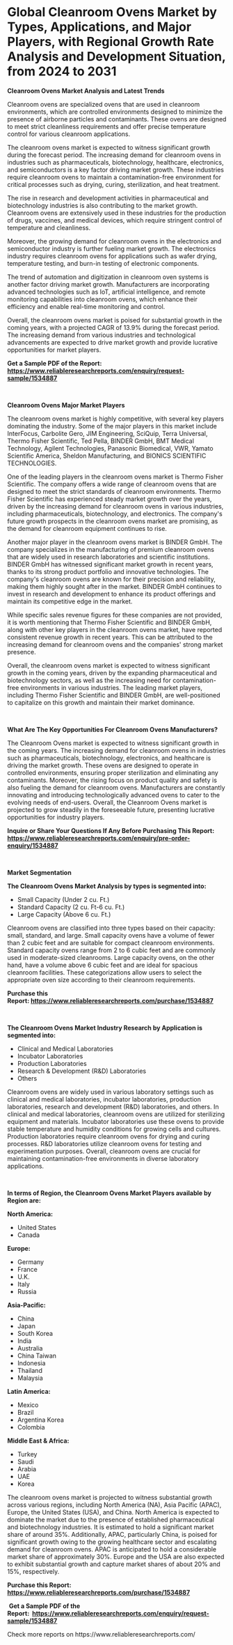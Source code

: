 <p><h1>Global Cleanroom Ovens Market by Types, Applications, and Major Players, with Regional Growth Rate Analysis and Development Situation, from 2024 to 2031</h1></p><p><strong>Cleanroom Ovens Market Analysis and Latest Trends</strong></p>
<p><p>Cleanroom ovens are specialized ovens that are used in cleanroom environments, which are controlled environments designed to minimize the presence of airborne particles and contaminants. These ovens are designed to meet strict cleanliness requirements and offer precise temperature control for various cleanroom applications.</p><p>The cleanroom ovens market is expected to witness significant growth during the forecast period. The increasing demand for cleanroom ovens in industries such as pharmaceuticals, biotechnology, healthcare, electronics, and semiconductors is a key factor driving market growth. These industries require cleanroom ovens to maintain a contamination-free environment for critical processes such as drying, curing, sterilization, and heat treatment.</p><p>The rise in research and development activities in pharmaceutical and biotechnology industries is also contributing to the market growth. Cleanroom ovens are extensively used in these industries for the production of drugs, vaccines, and medical devices, which require stringent control of temperature and cleanliness.</p><p>Moreover, the growing demand for cleanroom ovens in the electronics and semiconductor industry is further fueling market growth. The electronics industry requires cleanroom ovens for applications such as wafer drying, temperature testing, and burn-in testing of electronic components.</p><p>The trend of automation and digitization in cleanroom oven systems is another factor driving market growth. Manufacturers are incorporating advanced technologies such as IoT, artificial intelligence, and remote monitoring capabilities into cleanroom ovens, which enhance their efficiency and enable real-time monitoring and control.</p><p>Overall, the cleanroom ovens market is poised for substantial growth in the coming years, with a projected CAGR of 13.9% during the forecast period. The increasing demand from various industries and technological advancements are expected to drive market growth and provide lucrative opportunities for market players.</p></p>
<p><strong>Get a Sample PDF of the Report:&nbsp; <a href="https://www.reliableresearchreports.com/enquiry/request-sample/1534887">https://www.reliableresearchreports.com/enquiry/request-sample/1534887</a></strong></p>
<p>&nbsp;</p>
<p><strong>Cleanroom Ovens Major Market Players</strong></p>
<p><p>The cleanroom ovens market is highly competitive, with several key players dominating the industry. Some of the major players in this market include InterFocus, Carbolite Gero, JIM Engineering, SciQuip, Terra Universal, Thermo Fisher Scientific, Ted Pella, BINDER GmbH, BMT Medical Technology, Agilent Technologies, Panasonic Biomedical, VWR, Yamato Scientific America, Sheldon Manufacturing, and BIONICS SCIENTIFIC TECHNOLOGIES.</p><p>One of the leading players in the cleanroom ovens market is Thermo Fisher Scientific. The company offers a wide range of cleanroom ovens that are designed to meet the strict standards of cleanroom environments. Thermo Fisher Scientific has experienced steady market growth over the years, driven by the increasing demand for cleanroom ovens in various industries, including pharmaceuticals, biotechnology, and electronics. The company's future growth prospects in the cleanroom ovens market are promising, as the demand for cleanroom equipment continues to rise.</p><p>Another major player in the cleanroom ovens market is BINDER GmbH. The company specializes in the manufacturing of premium cleanroom ovens that are widely used in research laboratories and scientific institutions. BINDER GmbH has witnessed significant market growth in recent years, thanks to its strong product portfolio and innovative technologies. The company's cleanroom ovens are known for their precision and reliability, making them highly sought after in the market. BINDER GmbH continues to invest in research and development to enhance its product offerings and maintain its competitive edge in the market.</p><p>While specific sales revenue figures for these companies are not provided, it is worth mentioning that Thermo Fisher Scientific and BINDER GmbH, along with other key players in the cleanroom ovens market, have reported consistent revenue growth in recent years. This can be attributed to the increasing demand for cleanroom ovens and the companies' strong market presence.</p><p>Overall, the cleanroom ovens market is expected to witness significant growth in the coming years, driven by the expanding pharmaceutical and biotechnology sectors, as well as the increasing need for contamination-free environments in various industries. The leading market players, including Thermo Fisher Scientific and BINDER GmbH, are well-positioned to capitalize on this growth and maintain their market dominance.</p></p>
<p>&nbsp;</p>
<p><strong>What Are The Key Opportunities For Cleanroom Ovens Manufacturers?</strong></p>
<p><p>The Cleanroom Ovens market is expected to witness significant growth in the coming years. The increasing demand for cleanroom ovens in industries such as pharmaceuticals, biotechnology, electronics, and healthcare is driving the market growth. These ovens are designed to operate in controlled environments, ensuring proper sterilization and eliminating any contaminants. Moreover, the rising focus on product quality and safety is also fueling the demand for cleanroom ovens. Manufacturers are constantly innovating and introducing technologically advanced ovens to cater to the evolving needs of end-users. Overall, the Cleanroom Ovens market is projected to grow steadily in the foreseeable future, presenting lucrative opportunities for industry players.</p></p>
<p><strong>Inquire or Share Your Questions If Any Before Purchasing This Report: <a href="https://www.reliableresearchreports.com/enquiry/pre-order-enquiry/1534887">https://www.reliableresearchreports.com/enquiry/pre-order-enquiry/1534887</a></strong></p>
<p>&nbsp;</p>
<p><strong>Market Segmentation</strong></p>
<p><strong>The Cleanroom Ovens Market Analysis by types is segmented into:</strong></p>
<p><ul><li>Small Capacity (Under 2 cu. Ft.)</li><li>Standard Capacity (2 cu. Ft-6 cu. Ft.)</li><li>Large Capacity (Above 6 cu. Ft.)</li></ul></p>
<p><p>Cleanroom ovens are classified into three types based on their capacity: small, standard, and large. Small capacity ovens have a volume of fewer than 2 cubic feet and are suitable for compact cleanroom environments. Standard capacity ovens range from 2 to 6 cubic feet and are commonly used in moderate-sized cleanrooms. Large capacity ovens, on the other hand, have a volume above 6 cubic feet and are ideal for spacious cleanroom facilities. These categorizations allow users to select the appropriate oven size according to their cleanroom requirements.</p></p>
<p><strong>Purchase this Report:&nbsp;<a href="https://www.reliableresearchreports.com/purchase/1534887">https://www.reliableresearchreports.com/purchase/1534887</a></strong></p>
<p>&nbsp;</p>
<p><strong>The Cleanroom Ovens Market Industry Research by Application is segmented into:</strong></p>
<p><ul><li>Clinical and Medical Laboratories</li><li>Incubator Laboratories</li><li>Production Laboratories</li><li>Research & Development (R&D) Laboratories</li><li>Others</li></ul></p>
<p><p>Cleanroom ovens are widely used in various laboratory settings such as clinical and medical laboratories, incubator laboratories, production laboratories, research and development (R&D) laboratories, and others. In clinical and medical laboratories, cleanroom ovens are utilized for sterilizing equipment and materials. Incubator laboratories use these ovens to provide stable temperature and humidity conditions for growing cells and cultures. Production laboratories require cleanroom ovens for drying and curing processes. R&D laboratories utilize cleanroom ovens for testing and experimentation purposes. Overall, cleanroom ovens are crucial for maintaining contamination-free environments in diverse laboratory applications.</p></p>
<p>&nbsp;</p>
<p><strong>In terms of Region, the Cleanroom Ovens Market Players available by Region are:</strong></p>
<p>
    <p> <strong> North America: </strong>
        <ul>
            <li>United States</li>
            <li>Canada</li>
        </ul>
        </p> 
    <p> <strong> Europe: </strong>
        <ul>
            <li>Germany</li>
            <li>France</li>
            <li>U.K.</li>
            <li>Italy</li>
            <li>Russia</li>
        </ul>
        </p> 
    <p> <strong> Asia-Pacific: </strong>
        <ul>
            <li>China</li>
            <li>Japan</li>
            <li>South Korea</li>
            <li>India</li>
            <li>Australia</li>
            <li>China Taiwan</li>
            <li>Indonesia</li>
            <li>Thailand</li>
            <li>Malaysia</li>
        </ul>
        </p> 
    <p> <strong> Latin America: </strong>
        <ul>
            <li>Mexico</li>
            <li>Brazil</li>
            <li>Argentina Korea</li>
            <li>Colombia</li>
        </ul>
        </p> 
    <p> <strong> Middle East & Africa: </strong>
        <ul>
            <li>Turkey</li>
            <li>Saudi</li>
            <li>Arabia</li>
            <li>UAE</li>
            <li>Korea</li>
        </ul>
    </p>
    </p>
<p><p>The cleanroom ovens market is projected to witness substantial growth across various regions, including North America (NA), Asia Pacific (APAC), Europe, the United States (USA), and China. North America is expected to dominate the market due to the presence of established pharmaceutical and biotechnology industries. It is estimated to hold a significant market share of around 35%. Additionally, APAC, particularly China, is poised for significant growth owing to the growing healthcare sector and escalating demand for cleanroom ovens. APAC is anticipated to hold a considerable market share of approximately 30%. Europe and the USA are also expected to exhibit substantial growth and capture market shares of about 20% and 15%, respectively.</p></p>
<p><strong>Purchase this Report: <a href="https://www.reliableresearchreports.com/purchase/1534887">https://www.reliableresearchreports.com/purchase/1534887</a></strong></p>
<p>&nbsp;<strong>Get a Sample PDF of the Report:&nbsp;&nbsp;<a href="https://www.reliableresearchreports.com/enquiry/request-sample/1534887">https://www.reliableresearchreports.com/enquiry/request-sample/1534887</a></strong></p>
<p><strong></strong></p>
<p>Check more reports on https://www.reliableresearchreports.com/</p>